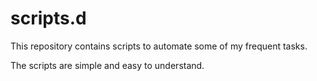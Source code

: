 # scripts.d

This repository contains scripts to automate some of my frequent tasks.

The scripts are simple and easy to understand.
